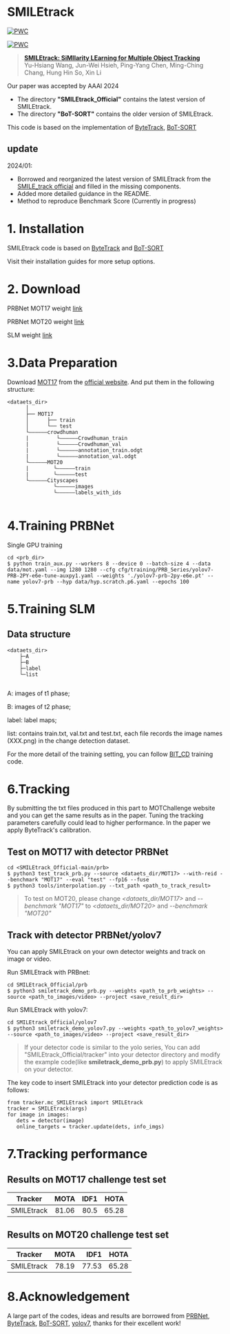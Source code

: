 # SMILEtrack
[![PWC](https://img.shields.io/endpoint.svg?url=https://paperswithcode.com/badge/smiletrack-similarity-learning-for-multiple/multi-object-tracking-on-mot17)](https://paperswithcode.com/sota/multi-object-tracking-on-mot17?p=smiletrack-similarity-learning-for-multiple)

[![PWC](https://img.shields.io/endpoint.svg?url=https://paperswithcode.com/badge/smiletrack-similarity-learning-for-multiple/multi-object-tracking-on-mot20-1)](https://paperswithcode.com/sota/multi-object-tracking-on-mot20-1?p=smiletrack-similarity-learning-for-multiple)

> **[SMILEtrack: SiMIlarity LEarning for Multiple Object Tracking](https://arxiv.org/abs/2211.08824)**  
>Yu-Hsiang Wang, Jun-Wei Hsieh, Ping-Yang Chen, Ming-Ching Chang, Hung Hin So, Xin Li

Our paper was accepted by AAAI 2024



* The directory **"SMILEtrack_Official"** contains the latest version of SMILEtrack.  
* The directory **"BoT-SORT"** contains the older version of SMILEtrack.

This code is based on the implementation of [ByteTrack](https://github.com/ifzhang/ByteTrack), [BoT-SORT](https://github.com/NirAharon/BoT-SORT#bot-sort)
## update
2024/01: 
* Borrowed and reorganized the latest version of SMILEtrack from the [SMILE_track official](https://github.com/pingyang1117/SMILEtrack_Official/tree/main/tracker) and filled in the missing components.
* Added more detailed guidance in the README.
* Method to reproduce Benchmark Score (Currently in progress)



# 1. Installation

SMILEtrack code is based on [ByteTrack](https://github.com/ifzhang/ByteTrack) and [BoT-SORT](https://github.com/NirAharon/BoT-SORT#bot-sort)

Visit their installation guides for more setup options.

# 2. Download
PRBNet MOT17 weight [link](https://drive.google.com/file/d/1HRjka6Ma7Nrcmzt9FWNQ2ATviNGBuXLC/view?usp=share_link)

PRBNet MOT20 weight [link](https://drive.google.com/file/d/1KyRJNgfApv3m7cHdW7Ekt87pxrs_3ozu/view?usp=share_link)

SLM weight [link](https://drive.google.com/file/d/1RDuVo7jYBkyBR4ngnBaVQUtHL8nAaGaL/view?usp=share_link)

# 3.Data Preparation
Download [MOT17](https://motchallenge.net/data/MOT17/) from the [official website](https://motchallenge.net/). And put them in the following structure:
```
<dataets_dir>
      │
      ├── MOT17
      │      ├── train
      │      └── test    
      └——————crowdhuman
      |         └——————Crowdhuman_train
      |         └——————Crowdhuman_val
      |         └——————annotation_train.odgt
      |         └——————annotation_val.odgt
      └——————MOT20
      |        └——————train       
      |        └——————test
      └——————Cityscapes
               └——————images
               └——————labels_with_ids
    

```
# 4.Training PRBNet
Single GPU training
```
cd <prb_dir>
$ python train_aux.py --workers 8 --device 0 --batch-size 4 --data data/mot.yaml --img 1280 1280 --cfg cfg/training/PRB_Series/yolov7-PRB-2PY-e6e-tune-auxpy1.yaml --weights './yolov7-prb-2py-e6e.pt' --name yolov7-prb --hyp data/hyp.scratch.p6.yaml --epochs 100
```
# 5.Training SLM
## Data structure
```
<dataets_dir>
    ├─A
    ├─B
    ├─label
    └─list
    
```
A: images of t1 phase;

B: images of t2 phase;

label: label maps;

list: contains train.txt, val.txt and test.txt, each file records the image names (XXX.png) in the change detection dataset.

For the more detail of the training setting, you can follow [BIT_CD](https://github.com/justchenhao/BIT_CD) training code.
 
# 6.Tracking

By submitting the txt files produced in this part to MOTChallenge website and you can get the same results as in the paper.
Tuning the tracking parameters carefully could lead to higher performance. In the paper we apply ByteTrack's calibration.

##  Test on MOT17 with detector PRBNet

```
cd <SMILEtrack_Official-main/prb>
$ python3 test_track_prb.py --source <dataets_dir/MOT17> --with-reid --benchmark "MOT17" --eval "test" --fp16 --fuse
$ python3 tools/interpolation.py --txt_path <path_to_track_result>
```
>To test on MOT20, please change *<dataets_dir/MOT17>* and *--benchmark "MOT17"* to *<dataets_dir/MOT20>* and *--benchmark "MOT20"* 

## Track with detector PRBNet/yolov7

You can apply SMILEtrack on your own detector weights and track on image or video.

Run SMILEtrack with PRBnet:
```
cd SMILEtrack_Official/prb
$ python3 smiletrack_demo_prb.py --weights <path_to_prb_weights> --source <path_to_images/video> --project <save_result_dir>
```
Run SMILEtrack with yolov7:
```
cd SMILEtrack_Official/yolov7
$ python3 smiletrack_demo_yolov7.py --weights <path_to_yolov7_weights> --source <path_to_images/video> --project <save_result_dir>
```
>If your detector code is similar to the yolo series, You can add "SMILEtrack_Official/tracker" into your detector directory and modify the example code(like **smiletrack_demo_prb.py**) to apply SMILEtrack on your detector.

The key code to insert SMILEtrack into your detector prediction code is as follows:
```
from tracker.mc_SMILEtrack import SMILEtrack
tracker = SMILEtrack(args)
for image in images:
   dets = detector(image)
   online_targets = tracker.update(dets, info_imgs)
```
# 7.Tracking performance
## Results on MOT17 challenge test set
| Tracker | MOTA | IDF1 | HOTA |
|-------|:-----:|------:|------:|
| SMILEtrack |  81.06  |   80.5 |   65.28    |


## Results on MOT20 challenge test set
| Tracker | MOTA | IDF1 | HOTA |
|-------|:-----:|------:|------:|
| SMILEtrack |  78.19  |   77.53 |   65.28    |

# 8.Acknowledgement
A large part of the codes, ideas and results are borrowed from [PRBNet](https://github.com/pingyang1117/PRBNet_PyTorch), [ByteTrack](https://github.com/ifzhang/ByteTrack), [BoT-SORT](https://github.com/NirAharon/BoT-SORT#bot-sort), [yolov7](https://github.com/WongKinYiu/yolov7), thanks for their excellent work!

